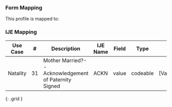 ### Form Mapping
This profile is mapped to:

### IJE Mapping

| **Use Case** |  **#**   |  **Description**  | **IJE Name**  |  **Field**  |  **Type**  | **Value Set**  |
| :---------: | --------------- | ------------ | ------------- | ---------- | ---------- | -------------- |
| Natality | 31 | Mother Married?--Acknowledgement of Paternity Signed | ACKN | value |codeable |[ValueSetYesNoNotApplicableVitalRecords] |
{: .grid }
